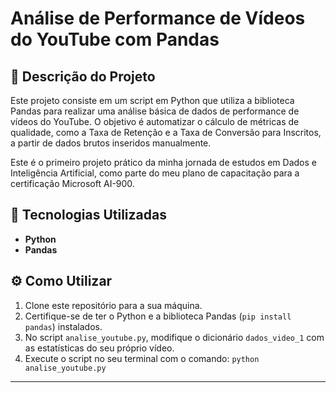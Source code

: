 # Análise de Performance de Vídeos do YouTube com Pandas

## 📝 Descrição do Projeto

Este projeto consiste em um script em Python que utiliza a biblioteca Pandas para realizar uma análise básica de dados de performance de vídeos do YouTube. O objetivo é automatizar o cálculo de métricas de qualidade, como a Taxa de Retenção e a Taxa de Conversão para Inscritos, a partir de dados brutos inseridos manualmente.

Este é o primeiro projeto prático da minha jornada de estudos em Dados e Inteligência Artificial, como parte do meu plano de capacitação para a certificação Microsoft AI-900.

## 🚀 Tecnologias Utilizadas

- **Python**
- **Pandas**

## ⚙️ Como Utilizar

1.  Clone este repositório para a sua máquina.
2.  Certifique-se de ter o Python e a biblioteca Pandas (`pip install pandas`) instalados.
3.  No script `analise_youtube.py`, modifique o dicionário `dados_video_1` com as estatísticas do seu próprio vídeo.
4.  Execute o script no seu terminal com o comando: `python analise_youtube.py`

---
